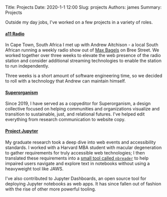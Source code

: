 Title: Projects
Date: 2020-1-1 12:00
Slug: projects
Authors: james
Summary: Projects

Outside my day jobs, I've worked on a few projects in a variety of roles.

#### [a11 Radio](http://a11radio.com)

In Cape Town, South Africa I met up with Andrew Aitchison - a local South African running a weekly radio show out of [Max Bagels](https://www.maxbagels.com/) on Bree Street. We worked together over three weeks to elevate the web presence of the radio station and consider additional streaming technologies to enable the station to run independently.

Three weeks is a short amount of software engineering time, so we decided to roll with a technology that Andrew can maintain himself.

#### [Superorganism](http://superorg.ca/about/)

Since 2019, I have served as a copyeditor for Superorganism, a design collective focused on helping communities and organizations visualize and transition to sustainable, just, and relational futures. I've helped edit everything from research communication to website copy.

#### [Project Jupyter](https://jupyter.org)

My graduate research took a deep dive into web events and accessibility standards. I worked with a Harvard MBA student with macular degeneration to gather requirements for truly accessible web technologies; I then translated these requirements into a [small tool called `nbreader`](https://jameslmart.in/jupyter-a11y) to help impaired users navigate and explore text in notebooks without using a heavyweight tool like JAWS.

I've also contributed to Jupyter Dashboards, an open source tool for deploying Jupyter notebooks as web apps. It has since fallen out of fashion with the rise of other more powerful tooling.
